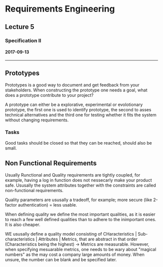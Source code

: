# Requirements Engineering
## Lecture 5
### Specification II
#### 2017-09-13

-----

## Prototypes
Prototypes is a good way to document and get feedback from your stakeholders. When constructing the prototype one needs a goal, what does a prototype contribute to your project?

A prototype can either be a explorative, experimental or evolotionary prototype, the first one is used to identify prototype, the second to asses technical alternatives and the third one for testing whether it fits the system without changing requirements.

### Tasks
Good tasks should be closed so that they can be reached, should also be small.


## Non Functional Requirements
Usually Runctional and Quality requirements are tightly coupled, for example, having a log in function does not nessecarly make your product safe. Ususally the system attributes together with the constraints are called non-functional requirements.

Quality parameters are ususally a tradeoff, for example; more secure (like 2-factor authentication) = less usable.

When defining quality we define the most important qualities, as it is easier to reach a few well defined qualities than to adhere to the inimportant ones. It is also cheaper.

WE ususally define a quality model consisting of CHaracteristics | Sub- characteristics | Attributes | Metrics, that are abstract in that order (Characteristics being the highest) -> Metrics are measurable. However, when specifying mesuarable metrics, one needs to be wary about "magical numbers" as the may cost a company large amounts of money. When unsure, the number can be blank and be specified later. 
